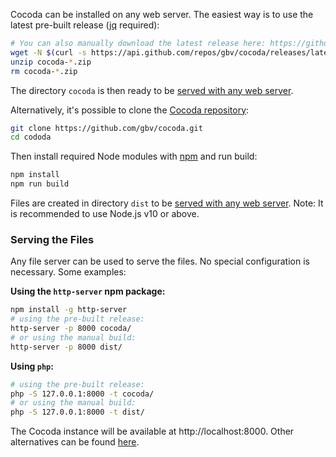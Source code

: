 Cocoda can be installed on any web server. The easiest way is to use the latest pre-built release ([jq](https://stedolan.github.io/jq/) required):

```bash
# You can also manually download the latest release here: https://github.com/gbv/cocoda/releases/latest
wget -N $(curl -s https://api.github.com/repos/gbv/cocoda/releases/latest | jq -r '.assets[].browser_download_url')
unzip cocoda-*.zip
rm cocoda-*.zip
```

The directory `cocoda` is then ready to be [served with any web server](#serving-the-files).

Alternatively, it's possible to clone the [Cocoda repository](https://github.com/gbv/cocoda):

```bash
git clone https://github.com/gbv/cocoda.git
cd cododa
```

Then install required Node modules with [npm](https://www.npmjs.com/get-npm) and run build:

```bash
npm install
npm run build
```

Files are created in directory `dist` to be [served with any web server](#serving-the-files). Note: It is recommended to use Node.js v10 or above.

### Serving the Files

Any file server can be used to serve the files. No special configuration is necessary. Some examples:

**Using the `http-server` npm package:**
```bash
npm install -g http-server
# using the pre-built release:
http-server -p 8000 cocoda/
# or using the manual build:
http-server -p 8000 dist/
```

**Using `php`:**
```bash
# using the pre-built release:
php -S 127.0.0.1:8000 -t cocoda/
# or using the manual build:
php -S 127.0.0.1:8000 -t dist/
```

The Cocoda instance will be available at http://localhost:8000. Other alternatives can be found [here](https://gist.github.com/willurd/5720255).
